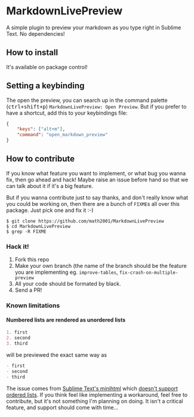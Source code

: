 # MarkdownLivePreview

A simple plugin to preview your markdown as you type right in Sublime Text.
No dependencies!

## How to install

It's available on package control!

## Setting a keybinding

The open the preview, you can search up in the command palette
(<kbd>ctrl+shift+p</kbd>) `MarkdownLivePreview: Open Preview`. But if you
prefer to have a shortcut, add this to your keybindings file:

```json
{
    "keys": ["alt+m"],
    "command": "open_markdown_preview"
}
```

## How to contribute

If you know what feature you want to implement, or what bug you wanna fix, then
go ahead and hack! Maybe raise an issue before hand so that we can talk about
it if it's a big feature.

But if you wanna contribute just to say thanks, and don't really know what you
could be working on, then there are a bunch of `FIXME`s all over this package.
Just pick one and fix it :-)

```
$ git clone https://github.com/math2001/MarkdownLivePreview
$ cd MarkdownLivePreview
$ grep -R FIXME
```

### Hack it!

1. Fork this repo
2. Make your own branch (the name of the branch should be the feature you are
   implementing eg. `improve-tables`, `fix-crash-on-multiple-preview`
3. All your code should be formated by black.
4. Send a PR!

### Known limitations

#### Numbered lists are rendered as unordered lists

```md
1. first
2. second
3. third
```

will be previewed the exact same way as

```md
- first
- second
- third
```

The issue comes from [Sublime Text's minihtml](https://www.sublimetext.com/docs/3/minihtml.html) which [doesn't support ordered lists](https://github.com/sublimehq/sublime_text/issues/1767). If you think feel like implementing a workaround, feel free to contribute, but it's not something I'm planning on doing. It isn't a critical feature, and support should come with time...
